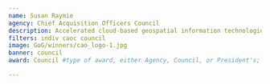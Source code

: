 ```yaml
---
name: Susan Raymie
agency: Chief Acquisition Officers Council
description: Accelerated cloud-based geospatial information technologies, data processing, and 2D/3D terrain database generation. Ms. Raymie’s work ensures that the Federal Government, industry, and academia have incentivized forums for innovation and technology development.
filters: indiv caoc council
image: GoG/winners/cao_logo-1.jpg
banner: council
award: Council #type of award, either Agency, Council, or President's; this is case sensitive so make sure to match the options listed exactly. This section generates the format of the card

---
```

